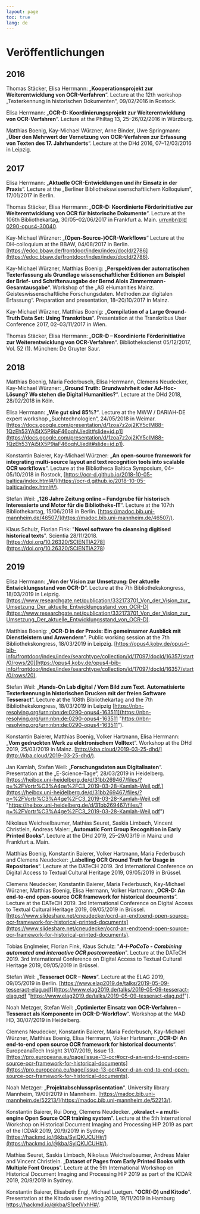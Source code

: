 ```yaml
---
layout: page
toc: true
lang: de
---
```

# Veröffentlichungen

## 2016
Thomas Stäcker, Elisa Herrmann: „**Kooperationsprojekt zur Weiterentwicklung von OCR-Verfahren**“. Lecture at the 12th workshop „Texterkennung in historischen Dokumenten“, 09/02/2016 in Rostock.

Elisa Herrmann: „**OCR-D: Koordinierungsprojekt zur Weiterentwicklung von OCR-Verfahren**“. Lecture at the Philtag 13, 25–26/02/2016 in Würzburg.

Matthias Boenig, Kay-Michael Würzner, Arne Binder, Uwe Springmann: „**Über den Mehrwert der Vernetzung von OCR-Verfahren zur Erfassung von Texten des 17. Jahrhunderts**“. Lecture at the DHd 2016, 07–12/03/2016 in Leipzig.

## 2017

Elisa Herrmann: „**Aktuelle OCR-Entwicklungen und ihr Einsatz in der Praxis**“. Lecture at the „Berliner Bibliothekswissenschaftlichem Kolloquium“, 17/01/2017 in Berlin.

Thomas Stäcker, Elisa Herrmann: „**OCR-D: Koordinierte Förderinitiative zur Weiterentwicklung von OCR für historische Dokumente**“. Lecture at the 106th Bibliothekartag, 30/05–02/06/2017 in Frankfurt a. Main. [urn:nbn:de:0290-opus4-30040](https://opus4.kobv.de/opus4-bib-info/frontdoor/index/index/searchtype/collection/id/16521/rows/10/start/0/facetNumber_author_facet/all/author_facetfq/St%C3%A4cker%2C+Thomas/docId/3004).

Kay-Michael Würzner: „**(Open-Source-)OCR-Workflows**“ Lecture at the DH-colloquium at the BBAW, 04/08/2017 in Berlin. [https://edoc.bbaw.de/frontdoor/index/index/docId/2786](https://edoc.bbaw.de/frontdoor/index/index/docId/2786).

Kay-Michael Würzner, Matthias Boenig: „**Perspektiven der automatischen Texterfassung als Grundlage wissenschaftlicher Editionen am Beispiel der Brief- und Schriftenausgabe der Bernd Alois Zimmermann-Gesamtausgabe**“. Workshop of the „AG eHumanities Mainz. Geisteswissenschaftliche Forschungsdaten. Methoden zur digitalen Erfassung“. Preparation and presentation, 18–20/10/2017 in Mainz.

Kay-Michael Würzner, Matthias Boenig: „**Compilation of a Large Ground-Truth Data Set: Using Transkribus**“. Presentation at the Transkribus User Conference 2017, 02–03/11/2017 in Wien.

Thomas Stäcker, Elisa Herrmann: „**OCR-D – Koordinierte Förderinitiative zur Weiterentwicklung von OCR-Verfahren**“. Bibliotheksdienst 05/12/2017, Vol. 52 (1). München: De Gruyter Saur.

## 2018
Matthias Boenig, Maria Federbusch, Elisa Herrmann, Clemens Neudecker, Kay-Michael Würzner: „**Ground Truth: Grundwahrheit oder Ad-Hoc-Lösung? Wo stehen die Digital Humanities?**“. Lecture at the DHd 2018, 28/02/2018 in Köln.

Elisa Herrmann: „**Wie gut sind 85%?**“. Lecture at the MWW / DARIAH-DE expert workshop „Suchtechnologien“, 24/05/2018 in Weimar. [https://docs.google.com/presentation/d/1zoa7z2oj2KY5cIM88-1QzEh53YAj5tX5P9iaF46oqhU/edit#slide=id.p1](https://docs.google.com/presentation/d/1zoa7z2oj2KY5cIM88-1QzEh53YAj5tX5P9iaF46oqhU/edit#slide=id.p1).

Konstantin Baierer, Kay-Michael Würzner: „**An open-source framework for integrating multi-source layout and text recognition tools into scalable OCR workflows**“. Lecture at the Bibliotheca Baltica Symposium, 04–05/10/2018 in Rostock, [https://ocr-d.github.io/2018-10-05-baltica/index.html#/](https://ocr-d.github.io/2018-10-05-baltica/index.html#/).

Stefan Weil: „**126 Jahre Zeitung online – Fundgrube für historisch Interessierte und Motor für die Bibliotheks-IT**“. Lecture at the 107th Bibliothekartag, 15/06/2018 in Berlin. [https://madoc.bib.uni-mannheim.de/46507/](https://madoc.bib.uni-mannheim.de/46507/).

Klaus Schulz, Florian Fink: "**Novel software fro cleansing digitised historical texts**". Scientia 28/11/2018. [https://doi.org/10.26320/SCIENTIA278] (https://doi.org/10.26320/SCIENTIA278)

## 2019
Elisa Herrmann: „**Von der Vision zur Umsetzung: Der aktuelle Entwicklungsstand von OCR-D**“. Lecture at the 7th Bibliothekskongress, 18/03/2019 in Leipzig. [https://www.researchgate.net/publication/332173701_Von_der_Vision_zur_Umsetzung_Der_aktuelle_Entwicklungsstand_von_OCR-D](https://www.researchgate.net/publication/332173701_Von_der_Vision_zur_Umsetzung_Der_aktuelle_Entwicklungsstand_von_OCR-D).

Matthias Boenig: „**OCR-D in der Praxis: Ein gemeinsamer Ausblick mit Dienstleistern und Anwendern**“. Public working session at the 7th Bibliothekskongress, 18/03/2019 in Leipzig. [https://opus4.kobv.de/opus4-bib-info/frontdoor/index/index/searchtype/collection/id/17097/docId/16357/start/0/rows/20](https://opus4.kobv.de/opus4-bib-info/frontdoor/index/index/searchtype/collection/id/17097/docId/16357/start/0/rows/20).

Stefan Weil: „**Hands-On Lab digital / Vom Bild zum Text. Automatisierte Texterkennung in historischen Drucken mit der freien Software Tesseract**“. Lecture at the 108th Bibliothekartag and the 7th Bibliothekskongress, 18/03/2019 in Leipzig
[https://nbn-resolving.org/urn:nbn:de:0290-opus4-163511](https://nbn-resolving.org/urn:nbn:de:0290-opus4-163511 "https://nbn-resolving.org/urn:nbn:de:0290-opus4-163511").

Konstantin Baierer, Matthias Boenig, Volker Hartmann, Elisa Herrmann: „**Vom gedruckten Werk zu elektronischem Volltext**“. Workshop at the DHd 2019, 25/03/2019 in Mainz. [http://kba.cloud/2019-03-25-dhd/](http://kba.cloud/2019-03-25-dhd/).

Jan Kamlah, Stefan Weil: „**Forschungsdaten aus Digitalisaten**“. Presentation at the „E-Science-Tage“, 28/03/2019 in Heidelberg. [https://heibox.uni-heidelberg.de/d/31bb269467/files/?p=%2FVortr%C3%A4ge%2FC3_2019-03-28-Kamlah-Weil.pdf.](https://heibox.uni-heidelberg.de/d/31bb269467/files/?p=%2FVortr%C3%A4ge%2FC3_2019-03-28-Kamlah-Weil.pdf "https://heibox.uni-heidelberg.de/d/31bb269467/files/?p=%2FVortr%C3%A4ge%2FC3_2019-03-28-Kamlah-Weil.pdf")

Nikolaus Weichselbaumer, Mathias Seuret, Saskia Limbach, Vincent Christlein, Andreas Maier: „**Automatic Font Group Recognition in Early Printed Books**“. Lecture at the DHd 2019, 25–29/03/19 in Mainz und Frankfurt a. Main.

Matthias Boenig, Konstantin Baierer, Volker Hartmann, Maria Federbusch and Clemens Neudecker: „**Labelling OCR Ground Truth for Usage in Repositories**“. Lecture at the DATeCH 2019. 3rd International Conference on Digital Access to Textual Cultural Heritage 2019, 09/05/2019 in Brüssel.

Clemens Neudecker, Konstantin Baierer, Maria Federbusch, Kay-Michael Würzner, Matthias Boenig, Elisa Hermann, Volker Hartmann: „**OCR-D: An end-to-end open-source OCR framework for historical documents**“. Lecture at the DATeCH 2019. 3rd International Conference on Digital Access to Textual Cultural Heritage 2019, 09/05/2019 in Brüssel. [https://www.slideshare.net/cneudecker/ocrd-an-endtoend-open-source-ocr-framework-for-historical-printed-documents](https://www.slideshare.net/cneudecker/ocrd-an-endtoend-open-source-ocr-framework-for-historical-printed-documents).

Tobias Englmeier, Florian Fink, Klaus Schulz: "***A-I-PoCoTo - Combining automated and interactive OCR postcorrection***". Lecture at the DATeCH 2019. 3rd International Conference on Digital Access to Textual Cultural Heritage 2019, 09/05/2019 in Brüssel.

Stefan Weil: „**Tesseract OCR – News**“. Lecture at the ELAG 2019, 09/05/2019 in Berlin. [https://www.elag2019.de/talks/2019-05-09-tesseract-elag.pdf](https://www.elag2019.de/talks/2019-05-09-tesseract-elag.pdf "https://www.elag2019.de/talks/2019-05-09-tesseract-elag.pdf").

Noah Metzger, Stefan Weil: „**Optimierter Einsatz von OCR-Verfahren – Tesseract als Komponente im OCR-D-Workflow**“. Workshop at the MAD HD, 30/07/2019 in Heidelberg.

Clemens Neudecker, Konstantin Baierer, Maria Federbusch, Kay-Michael Würzner, Matthias Boenig, Elisa Herrmann, Volker Hartmann: „**OCR-D: An end-to-end open source OCR framework for historical documents**“. EuropeanaTech Insight 31/07/2019, Issue 13. [https://pro.europeana.eu/page/issue-13-ocr#ocr-d-an-end-to-end-open-source-ocr-framework-for-historical-documents](https://pro.europeana.eu/page/issue-13-ocr#ocr-d-an-end-to-end-open-source-ocr-framework-for-historical-documents).

Noah Metzger: „**Projektabschlusspräsentation**“. University library Mannheim, 19/09/2019 in Mannheim. [https://madoc.bib.uni-mannheim.de/52213/](https://madoc.bib.uni-mannheim.de/52213/).

Konstantin Baierer, Rui Dong, Clemens Neudecker. „**okralact – a multi-engine Open Source OCR training system**”. Lecture at the 5th International Workshop on Historical Document Imaging and Processing HIP 2019 as part of the ICDAR 2019, 20/9/2019 in Sydney [https://hackmd.io/@kba/SyiQKUCUH#/](https://hackmd.io/@kba/SyiQKUCUH#/).

Mathias Seuret, Saskia Limbach, Nikolaus Weichselbaumer, Andreas Maier and Vincent Christlein. „**Dataset of Pages from Early Printed Books with Multiple Font Groups**”. Lecture at the 5th International Workshop on Historical Document Imaging and Processing HIP 2019 as part of the ICDAR 2019, 20/9/2019 in Sydney.

Konstantin Baierer, Elisabeth Engl, Michael Luetgen. "**OCR(-D) und Kitodo**". Presentation at the Kitodo user meeting 2019, 19/11/2019 in Hamburg https://hackmd.io/@kba/S1peIVxhH#/.
